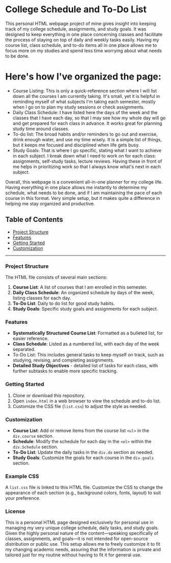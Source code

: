 # College Schedule and To-Do List

This personal HTML webpage project of mine gives insight into keeping track of my college schedule, assignments, and study goals. It was designed to keep everything in one place concerning classes and facilitate the process of staying on top of daily and weekly tasks easily. Having my course list, class schedule, and to-do items all in one place allows me to focus more on my studies and spend less time worrying about what needs to be done.

# Here's how I've organized the page:

* Course Listing: This is only a quick-reference section where I will list down all the courses I am currently taking. It's small, yet it is helpful in reminding myself of what subjects I'm taking each semester, mostly when I go on to plan my study sessions or check assignments.
* Daily Class Schedule: I have listed here the days of the week and the classes that I have each day, so that I may see how my whole day will go and get prepared for each class in advance. It works great for planning study time around classes.
* To-do list: The broad habits and/or reminders to go out and exercise, drink enough water, and use my time wisely. It is a simple list of things, but it keeps me focused and disciplined when life gets busy.
* Study Goals: That is where I go specific, stating what I want to achieve in each subject. I break down what I need to work on for each class: assignments, self-study tasks, lecture reviews. Having these in front of me helps in prioritizing work so that I always know what's next in each subject.

Overall, this webpage is a convenient all-in-one planner for my college life. Having everything in one place allows me instantly to determine my schedule, what needs to be done, and if I am maintaining the pace of each course in this format. Very simple setup, but it makes quite a difference in helping me stay organized and productive.

## Table of Contents
- [Project Structure](#project-structure)
- [Features](#features)
- [Getting Started](#getting-started)
- [Customization](#customization)

---

### Project Structure

The HTML file consists of several main sections:
1. **Course List**: A list of courses that I am enrolled in this semester.
2. **Daily Class Schedule**: An organized schedule by days of the week, listing classes for each day.
3. **To-Do List**: Daily to do list for good study habits.
4. **Study Goals**: Specific study goals and assignments for each subject.

### Features

- **Systematically Structured Course List**: Formatted as a bulleted list, for easier reference.
- **Class Schedule**: Listed as a numbered list, with each day of the week separated.
- To-Do List: This includes general tasks to keep myself on track, such as studying, revising, and completing assignments.
- **Detailed Study Objectives** - detailed list of tasks for each class, with further subtasks to enable more specific tracking.


### Getting Started

1. Clone or download this repository.
2. Open `index.html` in a web browser to view the schedule and to-do list.
3. Customize the CSS file (`list.css`) to adjust the style as needed.

### Customization

- **Course List**: Add or remove items from the course list `<ul>` in the `div.course` section.
- **Schedule**: Modify the schedule for each day in the `<ol>` within the `div.Schedule` section.
- **To-Do List**: Update the daily tasks in the `div.do` section as needed.
- **Study Goals**: Customize the goals for each course in the `div.goals` section.

### Example CSS

A `list.css` file is linked to this HTML file. Customize the CSS to change the appearance of each section (e.g., background colors, fonts, layout) to suit your preference.

### License

This is a personal HTML page designed exclusively for personal use in managing my very unique college schedule, daily tasks, and study goals. Given the highly personal nature of the content—speaking specifically of classes, assignments, and goals—it is not intended for open-source distribution or public use. This setup allows me to freely customize it to fit my changing academic needs, assuring that the information is private and tailored just for my routine without having to fit it for general use.

